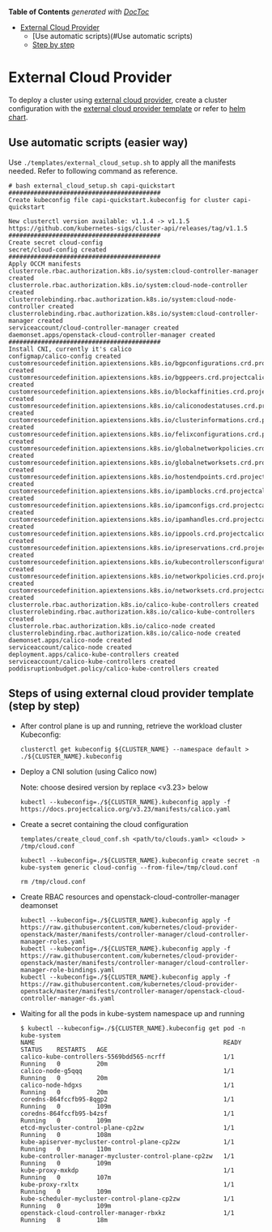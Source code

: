 <!-- START doctoc generated TOC please keep comment here to allow auto update -->
<!-- DON'T EDIT THIS SECTION, INSTEAD RE-RUN doctoc TO UPDATE -->
**Table of Contents**  *generated with [DocToc](https://github.com/thlorenz/doctoc)*

- [External Cloud Provider](#external-cloud-provider)
  - [Use automatic scripts)(#Use automatic scripts)
  - [Step by step](#steps)

<!-- END doctoc generated TOC please keep comment here to allow auto update -->

# External Cloud Provider

To deploy a cluster using [external cloud provider](https://github.com/kubernetes/cloud-provider-openstack), create a cluster configuration with the [external cloud provider template](https://github.com/kubernetes-sigs/cluster-api-provider-openstack/blob/main/templates/cluster-template-external-cloud-provider.yaml) or refer to [helm chart](https://github.com/kubernetes/cloud-provider-openstack/tree/master/charts/openstack-cloud-controller-manager).

## Use automatic scripts (easier way)

Use `./templates/external_cloud_setup.sh` to apply all the manifests needed. Refer to following command as reference.

```
# bash external_cloud_setup.sh capi-quickstart
##########################################
Create kubeconfig file capi-quickstart.kubeconfig for cluster capi-quickstart

New clusterctl version available: v1.1.4 -> v1.1.5
https://github.com/kubernetes-sigs/cluster-api/releases/tag/v1.1.5
##########################################
Create secret cloud-config
secret/cloud-config created
##########################################
Apply OCCM manifests
clusterrole.rbac.authorization.k8s.io/system:cloud-controller-manager created
clusterrole.rbac.authorization.k8s.io/system:cloud-node-controller created
clusterrolebinding.rbac.authorization.k8s.io/system:cloud-node-controller created
clusterrolebinding.rbac.authorization.k8s.io/system:cloud-controller-manager created
serviceaccount/cloud-controller-manager created
daemonset.apps/openstack-cloud-controller-manager created
##########################################
Install CNI, currently it's calico
configmap/calico-config created
customresourcedefinition.apiextensions.k8s.io/bgpconfigurations.crd.projectcalico.org created
customresourcedefinition.apiextensions.k8s.io/bgppeers.crd.projectcalico.org created
customresourcedefinition.apiextensions.k8s.io/blockaffinities.crd.projectcalico.org created
customresourcedefinition.apiextensions.k8s.io/caliconodestatuses.crd.projectcalico.org created
customresourcedefinition.apiextensions.k8s.io/clusterinformations.crd.projectcalico.org created
customresourcedefinition.apiextensions.k8s.io/felixconfigurations.crd.projectcalico.org created
customresourcedefinition.apiextensions.k8s.io/globalnetworkpolicies.crd.projectcalico.org created
customresourcedefinition.apiextensions.k8s.io/globalnetworksets.crd.projectcalico.org created
customresourcedefinition.apiextensions.k8s.io/hostendpoints.crd.projectcalico.org created
customresourcedefinition.apiextensions.k8s.io/ipamblocks.crd.projectcalico.org created
customresourcedefinition.apiextensions.k8s.io/ipamconfigs.crd.projectcalico.org created
customresourcedefinition.apiextensions.k8s.io/ipamhandles.crd.projectcalico.org created
customresourcedefinition.apiextensions.k8s.io/ippools.crd.projectcalico.org created
customresourcedefinition.apiextensions.k8s.io/ipreservations.crd.projectcalico.org created
customresourcedefinition.apiextensions.k8s.io/kubecontrollersconfigurations.crd.projectcalico.org created
customresourcedefinition.apiextensions.k8s.io/networkpolicies.crd.projectcalico.org created
customresourcedefinition.apiextensions.k8s.io/networksets.crd.projectcalico.org created
clusterrole.rbac.authorization.k8s.io/calico-kube-controllers created
clusterrolebinding.rbac.authorization.k8s.io/calico-kube-controllers created
clusterrole.rbac.authorization.k8s.io/calico-node created
clusterrolebinding.rbac.authorization.k8s.io/calico-node created
daemonset.apps/calico-node created
serviceaccount/calico-node created
deployment.apps/calico-kube-controllers created
serviceaccount/calico-kube-controllers created
poddisruptionbudget.policy/calico-kube-controllers created
```

## Steps of using external cloud provider template (step by step)

- After control plane is up and running, retrieve the workload cluster Kubeconfig:

    ```shell
    clusterctl get kubeconfig ${CLUSTER_NAME} --namespace default > ./${CLUSTER_NAME}.kubeconfig
    ```

- Deploy a CNI solution (using Calico now)

    Note: choose desired version by replace <v3.23> below

    ```shell
    kubectl --kubeconfig=./${CLUSTER_NAME}.kubeconfig apply -f https://docs.projectcalico.org/v3.23/manifests/calico.yaml
    ```

- Create a secret containing the cloud configuration

    ```shell
    templates/create_cloud_conf.sh <path/to/clouds.yaml> <cloud> > /tmp/cloud.conf
    ```

    ```shell
    kubectl --kubeconfig=./${CLUSTER_NAME}.kubeconfig create secret -n kube-system generic cloud-config --from-file=/tmp/cloud.conf
    ```

    ```shell
    rm /tmp/cloud.conf
    ```

- Create RBAC resources and openstack-cloud-controller-manager deamonset

    ```shell
    kubectl --kubeconfig=./${CLUSTER_NAME}.kubeconfig apply -f https://raw.githubusercontent.com/kubernetes/cloud-provider-openstack/master/manifests/controller-manager/cloud-controller-manager-roles.yaml
    kubectl --kubeconfig=./${CLUSTER_NAME}.kubeconfig apply -f https://raw.githubusercontent.com/kubernetes/cloud-provider-openstack/master/manifests/controller-manager/cloud-controller-manager-role-bindings.yaml
    kubectl --kubeconfig=./${CLUSTER_NAME}.kubeconfig apply -f https://raw.githubusercontent.com/kubernetes/cloud-provider-openstack/master/manifests/controller-manager/openstack-cloud-controller-manager-ds.yaml
    ```

- Waiting for all the pods in kube-system namespace up and running

    ```shell
    $ kubectl --kubeconfig=./${CLUSTER_NAME}.kubeconfig get pod -n kube-system
    NAME                                                    READY   STATUS    RESTARTS   AGE
    calico-kube-controllers-5569bdd565-ncrff                1/1     Running   0          20m
    calico-node-g5qqq                                       1/1     Running   0          20m
    calico-node-hdgxs                                       1/1     Running   0          20m
    coredns-864fccfb95-8qgp2                                1/1     Running   0          109m
    coredns-864fccfb95-b4zsf                                1/1     Running   0          109m
    etcd-mycluster-control-plane-cp2zw                      1/1     Running   0          108m
    kube-apiserver-mycluster-control-plane-cp2zw            1/1     Running   0          110m
    kube-controller-manager-mycluster-control-plane-cp2zw   1/1     Running   0          109m
    kube-proxy-mxkdp                                        1/1     Running   0          107m
    kube-proxy-rxltx                                        1/1     Running   0          109m
    kube-scheduler-mycluster-control-plane-cp2zw            1/1     Running   0          109m
    openstack-cloud-controller-manager-rbxkz                1/1     Running   8          18m
    ```
